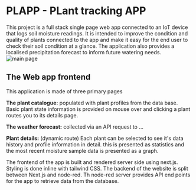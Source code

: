 # PLAPP - PLant tracking APP

This project is a full stack single page web app connected to an IoT device that logs soil moisture readings. It is intended to improve the condition and quality of plants connected to the app and make it easy for the end user to check their soil condition at a glance. The application also provides a localised precipitation forecast to inform future watering needs.
![main page](https://github.com/user-attachments/assets/ab4554e1-8f15-4660-a9bc-866da0a9ca5e)
## The Web app frontend


This application is made of three primary pages

**The plant catalogue:** 
populated with plant profiles from the data base. Basic plant state information is provided on mouse over and clicking a plant routes you to its details page.

**The weather forecast:** 
collected via an API request to ...

**Plant details:** (dynamic route)
Each plant can be selected to see it's data history and profile information in detail.
this is presented as statistics and the most recent moisture sample data is presented as a graph.

The frontend of the app is built and rendered server side using next.js. Styling is done inline with tailwind CSS.
The backend of the website is split between Next.js and node-red. Th node-red server provides API end points for the app to retrieve data from the database.
